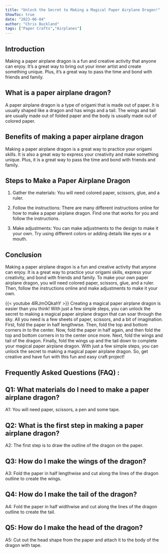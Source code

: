 ```yaml
---
title: "Unlock the Secret to Making a Magical Paper Airplane Dragon!"
ShowToc: true 
date: "2023-06-04"
author: "Chris Buckland" 
tags: ["Paper Crafts","Airplanes"]
---
```

## Introduction

Making a paper airplane dragon is a fun and creative activity that anyone can enjoy. It’s a great way to bring out your inner artist and create something unique. Plus, it’s a great way to pass the time and bond with friends and family.

## What is a paper airplane dragon?

A paper airplane dragon is a type of origami that is made out of paper. It is usually shaped like a dragon and has wings and a tail. The wings and tail are usually made out of folded paper and the body is usually made out of colored paper.

## Benefits of making a paper airplane dragon

Making a paper airplane dragon is a great way to practice your origami skills. It is also a great way to express your creativity and make something unique. Plus, it is a great way to pass the time and bond with friends and family.

## Steps to Make a Paper Airplane Dragon

1. Gather the materials: You will need colored paper, scissors, glue, and a ruler.

2. Follow the instructions: There are many different instructions online for how to make a paper airplane dragon. Find one that works for you and follow the instructions.

3. Make adjustments: You can make adjustments to the design to make it your own. Try using different colors or adding details like eyes or a mouth.

## Conclusion

Making a paper airplane dragon is a fun and creative activity that anyone can enjoy. It is a great way to practice your origami skills, express your creativity, and bond with friends and family. To make your own paper airplane dragon, you will need colored paper, scissors, glue, and a ruler. Then, follow the instructions online and make adjustments to make it your own.

{{< youtube 4lRJmOQkahY >}} 
Creating a magical paper airplane dragon is easier than you think! With just a few simple steps, you can unlock the secret to making a magical paper airplane dragon that can soar through the sky. All you need is a few sheets of paper, scissors, and a bit of imagination. First, fold the paper in half lengthwise. Then, fold the top and bottom corners in to the center. Now, fold the paper in half again, and then fold the top and bottom corners in to the center once more. Next, fold the wings and tail of the dragon. Finally, fold the wings up and the tail down to complete your magical paper airplane dragon. With just a few simple steps, you can unlock the secret to making a magical paper airplane dragon. So, get creative and have fun with this fun and easy craft project!

## Frequently Asked Questions (FAQ) :
## Q1: What materials do I need to make a paper airplane dragon?
A1: You will need paper, scissors, a pen and some tape.

## Q2: What is the first step in making a paper airplane dragon?
A2: The first step is to draw the outline of the dragon on the paper.

## Q3: How do I make the wings of the dragon?
A3: Fold the paper in half lengthwise and cut along the lines of the dragon outline to create the wings.

## Q4: How do I make the tail of the dragon?
A4: Fold the paper in half widthwise and cut along the lines of the dragon outline to create the tail.

## Q5: How do I make the head of the dragon?
A5: Cut out the head shape from the paper and attach it to the body of the dragon with tape.





